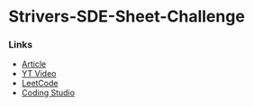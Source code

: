 # Strivers-SDE-Sheet-Challenge
### Links

- [Article](https://takeuforward.org/interviews/strivers-sde-sheet-challenge-2023)
- [YT Video](https://youtu.be/_2iQOQiCzOM)
- [LeetCode](https://www.leetcode.com/sdarwai15) 
- [Coding Studio](https://www.codingninjas.com/codestudio/profile/sdarwai15)
